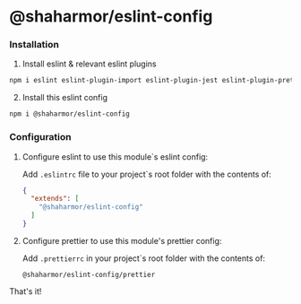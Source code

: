 # @shaharmor/eslint-config

### Installation

1. Install eslint & relevant eslint plugins
```sh
npm i eslint eslint-plugin-import eslint-plugin-jest eslint-plugin-prettier eslint-import-resolver-typescript @typescript-eslint/eslint-plugin prettier
```

2. Install this eslint config
```sh
npm i @shaharmor/eslint-config
```

### Configuration

1. Configure eslint to use this module`s eslint config:

    Add `.eslintrc` file to your project`s root folder with the contents of:
    ```json
    {
      "extends": [
        "@shaharmor/eslint-config"
      ]
    }
    ```

2. Configure prettier to use this module's prettier config:

    Add `.prettierrc` in your project`s root folder with the contents of:
    ```
    @shaharmor/eslint-config/prettier
    ``` 

That's it!
